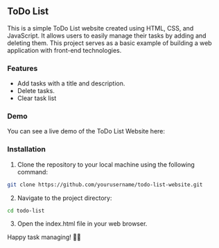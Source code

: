 ## ToDo List 

This is a simple ToDo List website created using HTML, CSS, and JavaScript. It allows users to easily manage their tasks by adding and deleting them. This project serves as a basic example of building a web application with front-end technologies.

### Features
- Add tasks with a title and description.
- Delete tasks.
- Clear task list

### Demo
You can see a live demo of the ToDo List Website here: 


### Installation
1. Clone the repository to your local machine using the following command:

```bash
git clone https://github.com/yourusername/todo-list-website.git
```

2. Navigate to the project directory:

```bash
cd todo-list
```
3. Open the index.html file in your web browser.


Happy task managing! 📝🚀
